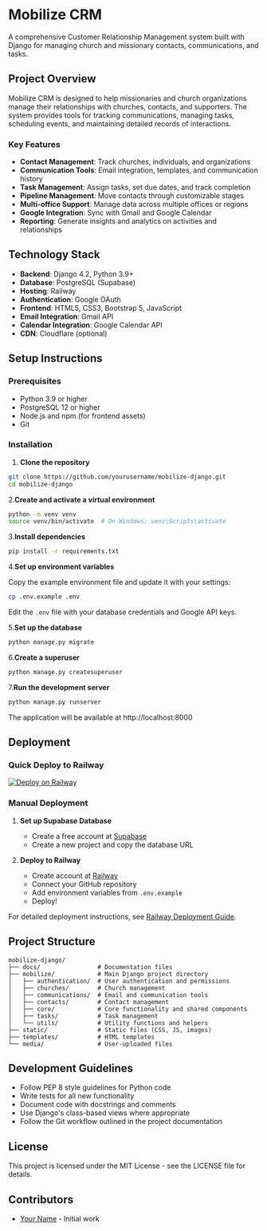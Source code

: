 # Mobilize CRM

A comprehensive Customer Relationship Management system built with Django for managing church and missionary contacts, communications, and tasks.

## Project Overview

Mobilize CRM is designed to help missionaries and church organizations manage their relationships with churches, contacts, and supporters. The system provides tools for tracking communications, managing tasks, scheduling events, and maintaining detailed records of interactions.

### Key Features

- **Contact Management**: Track churches, individuals, and organizations
- **Communication Tools**: Email integration, templates, and communication history
- **Task Management**: Assign tasks, set due dates, and track completion
- **Pipeline Management**: Move contacts through customizable stages
- **Multi-office Support**: Manage data across multiple offices or regions
- **Google Integration**: Sync with Gmail and Google Calendar
- **Reporting**: Generate insights and analytics on activities and relationships

## Technology Stack

- **Backend**: Django 4.2, Python 3.9+
- **Database**: PostgreSQL (Supabase)
- **Hosting**: Railway
- **Authentication**: Google OAuth
- **Frontend**: HTML5, CSS3, Bootstrap 5, JavaScript
- **Email Integration**: Gmail API
- **Calendar Integration**: Google Calendar API
- **CDN**: Cloudflare (optional)

## Setup Instructions

### Prerequisites

- Python 3.9 or higher
- PostgreSQL 12 or higher
- Node.js and npm (for frontend assets)
- Git

### Installation

1. **Clone the repository**

```bash
git clone https://github.com/yourusername/mobilize-django.git
cd mobilize-django
```

2.**Create and activate a virtual environment**

```bash
python -m venv venv
source venv/bin/activate  # On Windows: venv\Scripts\activate
```

3.**Install dependencies**

```bash
pip install -r requirements.txt
```

4.**Set up environment variables**

Copy the example environment file and update it with your settings:

```bash
cp .env.example .env
```

Edit the `.env` file with your database credentials and Google API keys.

5.**Set up the database**

```bash
python manage.py migrate
```

6.**Create a superuser**

```bash
python manage.py createsuperuser
```

7.**Run the development server**

```bash
python manage.py runserver
```

The application will be available at http://localhost:8000

## Deployment

### Quick Deploy to Railway

[![Deploy on Railway](https://railway.app/button.svg)](https://railway.app/new/template?template=https://github.com/yourusername/mobilize-django)

### Manual Deployment

1. **Set up Supabase Database**
   - Create a free account at [Supabase](https://supabase.com)
   - Create a new project and copy the database URL

2. **Deploy to Railway**
   - Create account at [Railway](https://railway.app)
   - Connect your GitHub repository
   - Add environment variables from `.env.example`
   - Deploy!

For detailed deployment instructions, see [Railway Deployment Guide](docs/deployment/railway-deployment-guide.md).

## Project Structure

```
mobilize-django/
├── docs/                # Documentation files
├── mobilize/            # Main Django project directory
│   ├── authentication/  # User authentication and permissions
│   ├── churches/        # Church management
│   ├── communications/  # Email and communication tools
│   ├── contacts/        # Contact management
│   ├── core/            # Core functionality and shared components
│   ├── tasks/           # Task management
│   └── utils/           # Utility functions and helpers
├── static/              # Static files (CSS, JS, images)
├── templates/           # HTML templates
└── media/               # User-uploaded files
```

## Development Guidelines

- Follow PEP 8 style guidelines for Python code
- Write tests for all new functionality
- Document code with docstrings and comments
- Use Django's class-based views where appropriate
- Follow the Git workflow outlined in the project documentation

## License

This project is licensed under the MIT License - see the LICENSE file for details.

## Contributors

- [Your Name](https://github.com/yourusername) - Initial work
